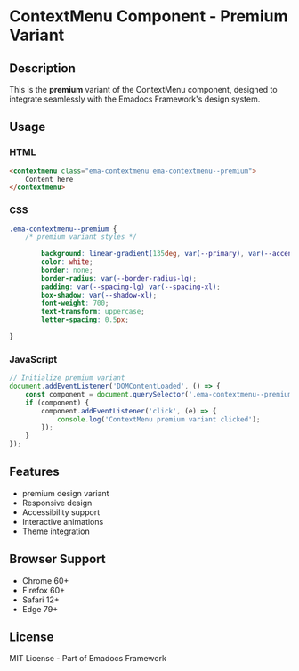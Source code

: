 # ContextMenu Component - Premium Variant

## Description
This is the **premium** variant of the ContextMenu component, designed to integrate seamlessly with the Emadocs Framework's design system.

## Usage

### HTML
```html
<contextmenu class="ema-contextmenu ema-contextmenu--premium">
    Content here
</contextmenu>
```

### CSS
```css
.ema-contextmenu--premium {
    /* premium variant styles */
    
        background: linear-gradient(135deg, var(--primary), var(--accent));
        color: white;
        border: none;
        border-radius: var(--border-radius-lg);
        padding: var(--spacing-lg) var(--spacing-xl);
        box-shadow: var(--shadow-xl);
        font-weight: 700;
        text-transform: uppercase;
        letter-spacing: 0.5px;
    
}
```

### JavaScript
```javascript
// Initialize premium variant
document.addEventListener('DOMContentLoaded', () => {
    const component = document.querySelector('.ema-contextmenu--premium');
    if (component) {
        component.addEventListener('click', (e) => {
            console.log('ContextMenu premium variant clicked');
        });
    }
});
```

## Features
- premium design variant
- Responsive design
- Accessibility support
- Interactive animations
- Theme integration

## Browser Support
- Chrome 60+
- Firefox 60+
- Safari 12+
- Edge 79+

## License
MIT License - Part of Emadocs Framework
